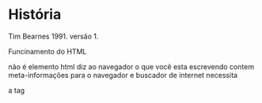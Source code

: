 # História

Tim Bearnes 1991. versão 1.

Funcinamento do HTML

<!DOCTYPE html> não é elemento html diz ao navegador o que você esta escrevendo
<head> contem meta-informações para o navegador e buscador de internet necessita

a tag <meta >

<head>
    <meta charset="utf-8">
    <title>Jose Americo<title>
</head>

## SEMANTICA HTML

<section> --> representa uma seção generica lista
<header>  --> cabeçalho de uma <section>
<article> --> artigo de um ex blog
<aside>   --> representa um conteúdo relacionado ao conteúdo principal da página biografi de autor etc..
<footer>  --> rodapé da página ou parte da página de um <article> ou <section> ...
<a href>  --> hiperlink pode ser uma página no site ou site externo
<a target="_blank">--> Indica como o link vai ser aberto _blank em nova haba

# Inserindo imagens no html

<img src="" alt=""> alt="descrição" o alt é altamente recomendado quando a foto não carregar vai aparecer a descrição.

## site lega unsplah
## site para melhorar img tynypng.com

## Listas em Html
<ul> -->lista em que ordem não importa
<ol> -->Ordem são extremamente importantes
<li> -->Item da lista





